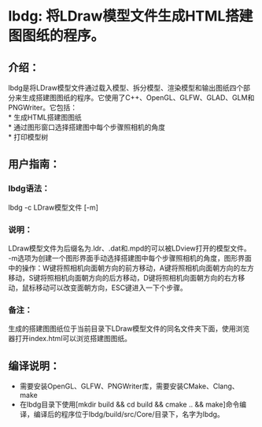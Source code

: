 # lbdg: 将LDraw模型文件生成HTML搭建图图纸的程序。  

## 介绍：  
lbdg是将LDraw模型文件通过载入模型、拆分模型、渲染模型和输出图纸四个部分来生成搭建图图纸的程序。它使用了C++、OpenGL、GLFW、GLAD、GLM和PNGWriter。它包括：  
    * 生成HTML搭建图图纸  
    * 通过图形窗口选择搭建图中每个步骤照相机的角度  
    * 打印模型树  

## 用户指南：  
### lbdg语法：  
lbdg -c LDraw模型文件 [-m]  

### 说明：  
LDraw模型文件为后缀名为.ldr、.dat和.mpd的可以被LDview打开的模型文件。  
-m选项为创建一个图形界面手动选择搭建图中每个步骤照相机的角度，图形界面中的操作：W键将照相机向面朝方向的前方移动，A键将照相机向面朝方向的左方移动，S键将照相机向面朝方向的后方移动，D键将照相机向面朝方向的右方移动，鼠标移动可以改变面朝方向，ESC键进入一下个步骤。  

### 备注：  
生成的搭建图图纸位于当前目录下LDraw模型文件的同名文件夹下面，使用浏览器打开index.html可以浏览搭建图图纸。  

## 编译说明：  
* 需要安装OpenGL、GLFW、PNGWriter库，需要安装CMake、Clang、make  
* 在lbdg目录下使用[mkdir build && cd build && cmake .. && make]命令编译，编译后的程序位于lbdg/build/src/Core/目录下，名字为lbdg。  
